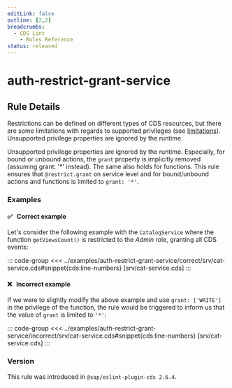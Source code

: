 ```yaml
---
editLink: false
outline: [2,2]
breadcrumbs:
  - CDS Lint
    - Rules Reference
status: released
---
```


<script setup>
  import PlaygroundBadge from '../../../.vitepress/theme/components/PlaygroundBadge.vue'
</script>

# auth-restrict-grant-service

## Rule Details

Restrictions can be defined on different types of CDS resources, but there are some limitations with regards to supported privileges (see [limitations](../../../guides/security/authorization#supported-combinations-with-cds-resources)). Unsupported privilege properties are ignored by the runtime.

Unsupported privilege properties are ignored by the runtime. Especially, for bound or unbound actions, the `grant` property is implicitly removed (assuming grant: '*' instead). The same also holds for functions. This rule ensures that `@restrict.grant` on service level and for bound/unbound actions and functions is limited to `grant: '*'`.

### Examples

#### ✅ &nbsp; Correct example

Let's consider the following example with the `CatalogService` where the function `getViewsCount()` is restricted to the *Admin* role, granting all CDS events:

::: code-group
<<< ../examples/auth-restrict-grant-service/correct/srv/cat-service.cds#snippet{cds:line-numbers} [srv/cat-service.cds]
:::
<PlaygroundBadge
  name="auth-restrict-grant-service"
  kind="correct"
  :rules="{'@sap/cds/auth-restrict-grant-service': ['error', 'show']}"
  :files="['srv/cat-service.cds', 'db/schema.cds']"
/>

#### ❌ &nbsp; Incorrect example

If we were to slightly modify the above example and use `grant: ['WRITE']` in the privilege of the function, the rule would be
triggered to inform us that the value of `grant` is limited to `'*'`:

::: code-group
<<< ../examples/auth-restrict-grant-service/incorrect/srv/cat-service.cds#snippet{cds:line-numbers} [srv/cat-service.cds]
:::
<PlaygroundBadge
  name="auth-restrict-grant-service"
  kind="incorrect"
  :rules="{'@sap/cds/auth-restrict-grant-service': ['error', 'show']}"
  :files="['srv/cat-service.cds', 'db/schema.cds']"
/>

### Version
This rule was introduced in `@sap/eslint-plugin-cds 2.6.4`.
